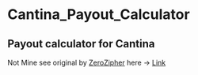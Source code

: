 # Cantina_Payout_Calculator

## Payout calculator for Cantina

Not Mine see original by [ZeroZipher](https://x.com/zerocipher002) here -> [Link](https://x.com/zerocipher002/status/1912839057123533194?s=19)
